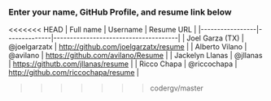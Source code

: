 ### Enter your name, GitHub Profile, and resume link below

<<<<<<< HEAD
| Full name       | Username     | Resume URL                           |
|-----------------|--------------|--------------------------------------|
| Joel Garza (TX) | @joelgarzatx | http://github.com/joelgarzatx/resume |
| Alberto Vilano  | @avilano     | https://github.com/avilano/Resume    |
| Jackelyn Llanas | @jllanas     | https://githutb.com/jllanas/resume   |
| Ricco Chapa     | @riccochapa  | http://github.com/riccochapa/resume  |
>>>>>>> codergv/master
